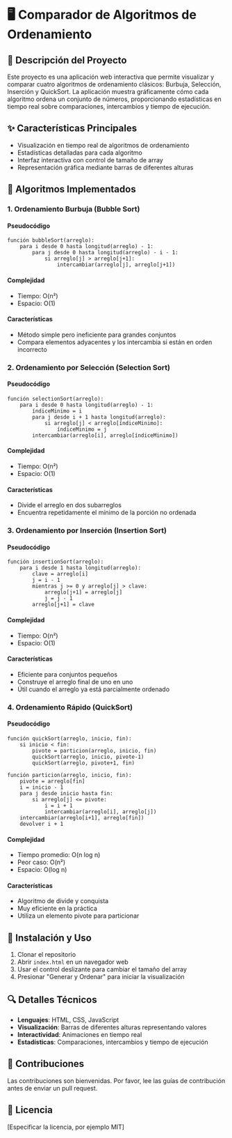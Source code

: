 # 🖥️ Comparador de Algoritmos de Ordenamiento

## 📝 Descripción del Proyecto

Este proyecto es una aplicación web interactiva que permite visualizar y comparar cuatro algoritmos de ordenamiento clásicos: Burbuja, Selección, Inserción y QuickSort. La aplicación muestra gráficamente cómo cada algoritmo ordena un conjunto de números, proporcionando estadísticas en tiempo real sobre comparaciones, intercambios y tiempo de ejecución.

## ✨ Características Principales

- Visualización en tiempo real de algoritmos de ordenamiento
- Estadísticas detalladas para cada algoritmo
- Interfaz interactiva con control de tamaño de array
- Representación gráfica mediante barras de diferentes alturas

## 🧮 Algoritmos Implementados

### 1. Ordenamiento Burbuja (Bubble Sort)

#### Pseudocódigo
```
función bubbleSort(arreglo):
    para i desde 0 hasta longitud(arreglo) - 1:
        para j desde 0 hasta longitud(arreglo) - i - 1:
            si arreglo[j] > arreglo[j+1]:
                intercambiar(arreglo[j], arreglo[j+1])
```

#### Complejidad
- Tiempo: O(n²)
- Espacio: O(1)

#### Características
- Método simple pero ineficiente para grandes conjuntos
- Compara elementos adyacentes y los intercambia si están en orden incorrecto

### 2. Ordenamiento por Selección (Selection Sort)

#### Pseudocódigo
```
función selectionSort(arreglo):
    para i desde 0 hasta longitud(arreglo) - 1:
        índiceMinimo = i
        para j desde i + 1 hasta longitud(arreglo):
            si arreglo[j] < arreglo[índiceMinimo]:
                índiceMinimo = j
        intercambiar(arreglo[i], arreglo[índiceMinimo])
```

#### Complejidad
- Tiempo: O(n²)
- Espacio: O(1)

#### Características
- Divide el arreglo en dos subarreglos
- Encuentra repetidamente el mínimo de la porción no ordenada

### 3. Ordenamiento por Inserción (Insertion Sort)

#### Pseudocódigo
```
función insertionSort(arreglo):
    para i desde 1 hasta longitud(arreglo):
        clave = arreglo[i]
        j = i - 1
        mientras j >= 0 y arreglo[j] > clave:
            arreglo[j+1] = arreglo[j]
            j = j - 1
        arreglo[j+1] = clave
```

#### Complejidad
- Tiempo: O(n²)
- Espacio: O(1)

#### Características
- Eficiente para conjuntos pequeños
- Construye el arreglo final de uno en uno
- Útil cuando el arreglo ya está parcialmente ordenado

### 4. Ordenamiento Rápido (QuickSort)

#### Pseudocódigo
```
función quickSort(arreglo, inicio, fin):
    si inicio < fin:
        pivote = particion(arreglo, inicio, fin)
        quickSort(arreglo, inicio, pivote-1)
        quickSort(arreglo, pivote+1, fin)

función particion(arreglo, inicio, fin):
    pivote = arreglo[fin]
    i = inicio - 1
    para j desde inicio hasta fin:
        si arreglo[j] <= pivote:
            i = i + 1
            intercambiar(arreglo[i], arreglo[j])
    intercambiar(arreglo[i+1], arreglo[fin])
    devolver i + 1
```

#### Complejidad
- Tiempo promedio: O(n log n)
- Peor caso: O(n²)
- Espacio: O(log n)

#### Características
- Algoritmo de divide y conquista
- Muy eficiente en la práctica
- Utiliza un elemento pivote para particionar

## 🚀 Instalación y Uso

1. Clonar el repositorio
2. Abrir `index.html` en un navegador web
3. Usar el control deslizante para cambiar el tamaño del array
4. Presionar "Generar y Ordenar" para iniciar la visualización

## 🔍 Detalles Técnicos

- **Lenguajes**: HTML, CSS, JavaScript
- **Visualización**: Barras de diferentes alturas representando valores
- **Interactividad**: Animaciones en tiempo real
- **Estadísticas**: Comparaciones, intercambios y tiempo de ejecución

## 🤝 Contribuciones

Las contribuciones son bienvenidas. Por favor, lee las guías de contribución antes de enviar un pull request.

## 📄 Licencia

[Especificar la licencia, por ejemplo MIT]
